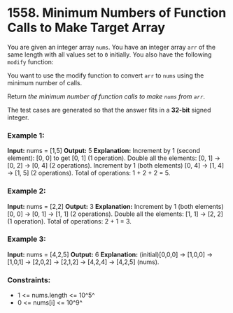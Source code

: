 # 1558. Minimum Numbers of Function Calls to Make Target Array

You are given an integer array `nums`. You have an integer array `arr` of the same length with all values set to `0` initially. You also have the following `modify` function:


You want to use the modify function to convert `arr` to `nums` using the minimum number of calls.

Return *the minimum number of function calls to make `nums` from `arr`*.

The test cases are generated so that the answer fits in a **32-bit** signed integer.


### Example 1:
**Input:** nums = [1,5]
**Output:** 5
**Explanation:** Increment by 1 (second element): [0, 0] to get [0, 1] (1 operation).
Double all the elements: [0, 1] -> [0, 2] -> [0, 4] (2 operations).
Increment by 1 (both elements)  [0, 4] -> [1, 4] -> [1, 5] (2 operations).
Total of operations: 1 + 2 + 2 = 5.

### Example 2:
**Input:** nums = [2,2]
**Output:** 3
**Explanation:** Increment by 1 (both elements) [0, 0] -> [0, 1] -> [1, 1] (2 operations).
Double all the elements: [1, 1] -> [2, 2] (1 operation).
Total of operations: 2 + 1 = 3.

### Example 3:
**Input:** nums = [4,2,5]
**Output:** 6
**Explanation:** (initial)[0,0,0] -> [1,0,0] -> [1,0,1] -> [2,0,2] -> [2,1,2] -> [4,2,4] -> [4,2,5] (nums).
 

### Constraints:
- 1 <= nums.length <= 10^5^
- 0 <= nums[i] <= 10^9^